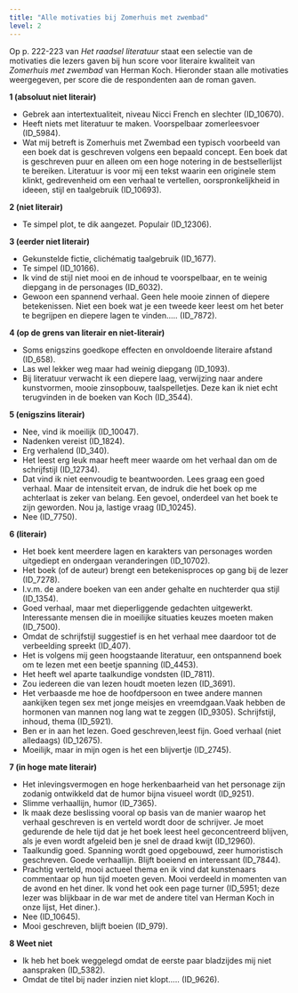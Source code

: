 ```yaml
---
title: "Alle motivaties bij Zomerhuis met zwembad"
level: 2
---
```


Op p. 222-223 van *Het raadsel literatuur* staat een selectie van de motivaties die lezers gaven bij hun score voor literaire kwaliteit van *Zomerhuis met zwembad* van Herman Koch. Hieronder staan alle motivaties weergegeven, per score die de respondenten aan de roman gaven.

**1 (absoluut niet literair)**

- Gebrek aan intertextualiteit, niveau Nicci French en slechter (ID_10670).
- Heeft niets met literatuur te maken. Voorspelbaar zomerleesvoer (ID_5984).
- Wat mij betreft is Zomerhuis met Zwembad een typisch voorbeeld van een boek dat is geschreven volgens een bepaald concept. Een boek dat is geschreven puur en alleen om een hoge notering in de bestsellerlijst te bereiken. Literatuur is voor mij een tekst waarin een originele stem klinkt, gedrevenheid om een verhaal te vertellen, oorspronkelijkheid in ideeen, stijl en taalgebruik (ID_10693).

**2 (niet literair)**

- Te simpel plot, te dik aangezet. Populair (ID_12306).

**3 (eerder niet literair)**

- Gekunstelde fictie, clichématig taalgebruik (ID_1677).
- Te simpel (ID_10166).
- Ik vind de stijl niet mooi en de inhoud te voorspelbaar, en te weinig diepgang in de personages (ID_6032).
- Gewoon een spannend verhaal. Geen hele mooie zinnen of diepere betekenissen. Niet een boek wat je een tweede keer leest om het beter te begrijpen en diepere lagen te vinden..... (ID_7872).

**4 (op de grens van literair en niet-literair)**

- Soms enigszins goedkope effecten en onvoldoende literaire afstand (ID_658).
- Las wel lekker weg maar had weinig diepgang (ID_1093).
- Bij literatuur verwacht ik een diepere laag, verwijzing naar andere kunstvormen, mooie zinsopbouw, taalspelletjes. Deze kan ik niet echt terugvinden in de boeken van Koch (ID_3544).

**5 (enigszins literair)**

- Nee, vind ik moeilijk (ID_10047).
- Nadenken vereist (ID_1824).
- Erg verhalend (ID_340).
- Het leest erg leuk maar heeft meer waarde om het verhaal dan om de schrijfstijl (ID_12734).
- Dat vind ik niet eenvoudig te beantwoorden. Lees graag een goed verhaal. Maar de intensiteit ervan, de indruk die het boek op me achterlaat is zeker van belang. Een gevoel, onderdeel van het boek te zijn geworden. Nou ja, lastige vraag (ID_10245).
- Nee (ID_7750).

**6 (literair)**

- Het boek kent meerdere lagen en karakters van personages worden uitgediept en ondergaan veranderingen (ID_10702).
- Het boek (of de auteur) brengt een betekenisproces op gang bij de lezer (ID_7278).
- I.v.m. de andere boeken van een ander gehalte en nuchterder qua stijl (ID_1354).
- Goed verhaal, maar met dieperliggende gedachten uitgewerkt. Interessante mensen die in moeilijke situaties keuzes moeten maken (ID_7500).
- Omdat de schrijfstijl suggestief is en het verhaal mee daardoor tot de verbeelding spreekt (ID_407).
- Het is volgens mij geen hoogstaande literatuur, een ontspannend boek om te lezen met een beetje spanning (ID_4453).
- Het heeft wel aparte taalkundige vondsten (ID_7811).
- Zou iedereen die van lezen houdt moeten lezen (ID_3691).
- Het verbaasde me hoe de hoofdpersoon en twee andere mannen aankijken tegen sex met jonge meisjes en vreemdgaan.Vaak hebben de hormonen van mannen nog lang wat te zeggen (ID_9305). Schrijfstijl, inhoud, thema (ID_5921).
- Ben er in aan het lezen. Goed geschreven,leest fijn. Goed verhaal (niet alledaags) (ID_12675).
- Moeilijk, maar in mijn ogen is het een blijvertje (ID_2745).

**7 (in hoge mate literair)**

- Het inlevingsvermogen en hoge herkenbaarheid van het personage zijn zodanig ontwikkeld dat de humor bijna visueel wordt (ID_9251).
- Slimme verhaallijn, humor (ID_7365).
- Ik maak deze beslissing vooral op basis van de manier waarop het verhaal geschreven is en verteld wordt door de schrijver. Je moet gedurende de hele tijd dat je het boek leest heel geconcentreerd blijven, als je even wordt afgeleid ben je snel de draad kwijt (ID_12960).
- Taalkundig goed. Spanning wordt goed opgebouwd, zeer humoristisch geschreven. Goede verhaallijn. Blijft boeiend en interessant (ID_7844).
- Prachtig verteld, mooi actueel thema en ik vind dat kunstenaars commentaar op hun tijd moeten geven. Mooi verdeeld in momenten van de avond en het diner. Ik vond het ook een page turner (ID_5951; deze lezer was blijkbaar in de war met de andere titel van Herman Koch in onze lijst, Het diner.).
- Nee (ID_10645).
- Mooi geschreven, blijft boeien (ID_979).


**8 Weet niet**

- Ik heb het boek weggelegd omdat de eerste paar bladzijdes mij niet aanspraken (ID_5382).
- Omdat de titel bij nader inzien niet klopt..... (ID_9626).
